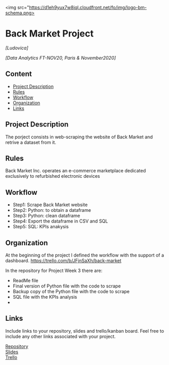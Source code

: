 <img src="https://d1eh9yux7w8iql.cloudfront.net/fo/img/logo-bm-schema.png>

# Back Market Project


*[Ludovica]*

*[Data Analytics FT-NOV20, Paris & November2020]*

## Content
- [Project Description](#project-description)
- [Rules](#rules)
- [Workflow](#workflow)
- [Organization](#organization)
- [Links](#links)

## Project Description
The porject consists in web-scraping the website of Back Market and retrive a dataset from it.

## Rules
Back Market Inc. operates an e-commerce marketplace dedicated exclusively to refurbished electronic devices


## Workflow
- Step1: Scrape Back Market website
- Step2: Python: to obtain a dataframe
- Step3: Python: clean dataframe
- Step4: Export the dataframe in CSV and SQL
- Step5: SQL: KPIs anakysis

## Organization
At the beginning of the project I defined the workflow with the support of a dashboard.
https://trello.com/b/JFjnSaXh/back-market


In the repository for Project Week 3 there are:
- ReadMe file
- Final version of Python file with the code to scrape
- Backup copy of the Python file with the code to scrape
- SQL file with the KPIs analysis
-

## Links
Include links to your repository, slides and trello/kanban board. Feel free to include any other links associated with your project. 

[Repository](https://github.com/ludovicads/data-ft-par-labs/tree/main/Projects/Week-3)  
[Slides](https://docs.google.com/presentation/d/1pd1HEWkJNb6PorNNZKtnmf-v6jBtqVB32Zma4HX2zvs/edit#slide=id.g442eb61d9d_0_0)  
[Trello](https://trello.com/b/JFjnSaXh/back-market)  
